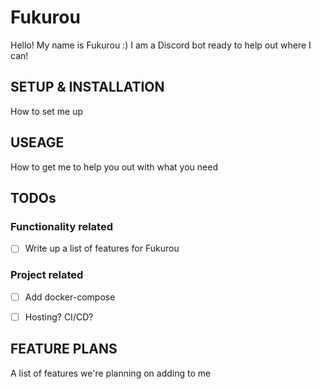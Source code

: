 # Fukurou
Hello! My name is Fukurou :) I am a Discord bot ready to help out where I can!

## SETUP & INSTALLATION
How to set me up

## USEAGE
How to get me to help you out with what you need

## TODOs

### Functionality related

- [ ] Write up a list of features for Fukurou

### Project related
- [ ] Add docker-compose
- [ ] Hosting? CI/CD?


## FEATURE PLANS
A list of features we're planning on adding to me
